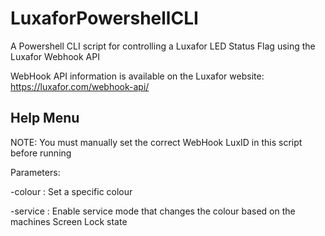 # LuxaforPowershellCLI
A Powershell CLI script for controlling a Luxafor LED Status Flag using the Luxafor Webhook API

WebHook API information is available on the Luxafor website: https://luxafor.com/webhook-api/

Help Menu
---------
 
NOTE: You must manually set the correct WebHook LuxID in this script before running

Parameters:

-colour <colour>  :  Set a specific colour

-service          :  Enable service mode that changes the colour based on the machines Screen Lock state
